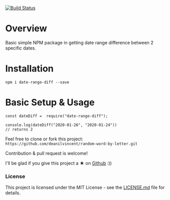 [![Build Status](https://travis-ci.com/deanilvincent/date-range-diff.svg?branch=master)](https://travis-ci.com/deanilvincent/date-range-diff)

# Overview
Basic simple NPM package in getting date range difference between 2 specific dates.

# Installation
`npm i date-range-diff --save`

# Basic Setup & Usage

```
const dateDiff =  require("date-range-diff");

console.log(dateDiff("2020-01-26", "2020-01-24"))
// returns 2
```
Feel free to clone or fork this project:  `https://github.com/deanilvincent/random-word-by-letter.git`

Contribution & pull request is welcome!

I'll be glad if you give this project a ★ on [Github](https://github.com/deanilvincent/date-range-diff) :))

### License

This project is licensed under the MIT License - see the  [LICENSE.md](https://github.com/deanilvincent/date-range-diff/blob/master/LICENSE)  file for details.